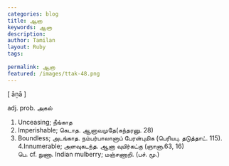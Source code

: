 ```yaml
---
categories: blog
title: ஆனா
keywords: ஆனா
description: 
author: Tamilan
layout: Ruby
tags: 
 
permalink: ஆனா
featured: /images/ttak-48.png
---
```

  
[ āṉā ]  
  
adj. prob. அகல்  
1. Unceasing; நீங்காத  
2. Imperishable; கெடாத. ஆனாவமுதே(கந்தரனு. 28)  
3. Boundless; அடங்காத. நம்பர்பாலானாப் பேரன்புமிக (பெரியபு. தடுத்தாட். 115). 4.Innumerable; அளவுகடந்த. ஆனா வுயிர்கட்கு (ஞானா.63, 16)  
பெ. cf. நுணா. Indian mulberry; மஞ்சணாறி. (பச். மூ.)